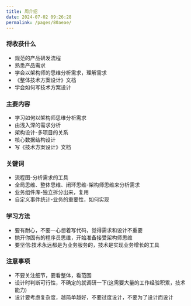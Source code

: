 ```yaml
---
title: 周介绍
date: 2024-07-02 09:26:28
permalink: /pages/80aeae/
---
```

### 将收获什么
- 规范的产品研发流程
- 熟悉产品需求
- 学会以架构师的思维分析需求，理解需求
- 《整体技术方案设计》文档
- 学会如何写技术方案设计
### 主要内容
- 学习如何以架构师思维分析需求
- 由浅入深的需求分析
- 架构设计-多项目的关系
- 核心数据结构设计
- 写《技术方案设计》文档
### 关键词
- 流程图-分析需求的工具
- 全局思维、整体思维、闭环思维-架构师思维来分析需求
- 业务组件库-独立拆分出来，复用
- 自定义事件统计-业务的重要性，如何实现
### 学习方法
- 要有耐心，不要一心想着写代码，觉得需求和设计不重要
- 抛开你固有的程序员思维，开始准备接受架构师思维
- 要坚信:技术永远都是为业务服务的，技术是实现业务增长的工具
### 注意事项
- 不要关注细节，要看整体，看范围
- 设计时判断可行性，不确定的就调研一下(这需要大量的工作经验积累，技术能力)
- 设计要考虑复杂度，越简单越好，不要过度设计，不要为了设计而设计

